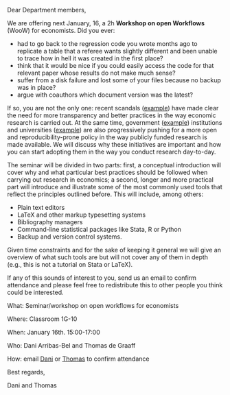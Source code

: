 Dear Department members,

We are offering next January, 16, a 2h
**Workshop on open Workflows** (WooW) for economists. Did you ever:
- had to go back to the regression code you wrote months ago to replicate a table that a referee wants slightly different and been unable to trace how in hell it was created in the first place?
- think that it would be nice if you could easily access the code for that relevant paper whose results do not make much sense? 
- suffer from a disk failure and lost some of your files because no backup was in place?
- argue with coauthors which document version was the latest?

If so, you are not the only one: recent scandals ([example](http://www.thewire.com/national/2013/04/umass-student-exposes-serious-flaws-harvard-economists-influential-study/64357/))
have made clear the need for more transparency and better practices in the way
economic research is carried out. At the same time, government
([example](http://www.rcuk.ac.uk/research/Pages/outputs.aspx)) institutions
and universities
([example](http://www.theguardian.com/science/2012/apr/24/harvard-university-journal-publishers-prices))
are also progressively pushing for a more open and reproducibility-prone
policy in the way publicly funded research is made available. We will discuss
why these initiatives are important and how you can start adopting them in the
way you conduct research day-to-day.

The seminar will be divided in two parts: first, a conceptual introduction
will cover why and what particular best practices should be followed when
carrying out research in economics; a second, longer and more practical part will introduce and illustrate some
of the most commonly used tools that reflect the principles outlined before.
This will include, among others: 

* Plain text editors 
* LaTeX and other markup typesetting systems
* Bibliography managers
* Command-line statistical packages like Stata, R or Python
* Backup and version control systems.

Given time constraints and for the sake of keeping it general we will give an
overview of what such tools are but will not cover any of them in depth (e.g.,
this is not a tutorial on Stata or LaTeX). 

If any of this sounds of interest to you, send us an email to confirm
attendance and please feel free to redistribute this to other people you think
could be interested.

What: Seminar/workshop on open workflows for economists

Where: Classroom 1G-10

When: January 16th. 15:00-17:00

Who: Dani Arribas-Bel and Thomas de Graaff

How: email [Dani](mailto:darribas@feweb.vu.nl) or
[Thomas](mailto:t.de.graaff@vu.nl) to confirm attendance

Best regards,

Dani and Thomas

